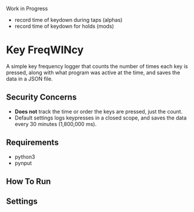 Work in Progress

- record time of keydown during taps (alphas)
- record time of keydown for holds (mods)

# Key FreqWINcy

A simple key frequency logger that counts the number of times each key is pressed, along with what program was active at the time, and saves the data in a JSON file.

## Security Concerns
- **Does not** track the time or order the keys are pressed, just the count.
- Default settings logs keypresses in a closed scope, and saves the data every 30 minutes (1,800,000 ms).

## Requirements
- python3
- pynput

## How To Run

## Settings
```

```
